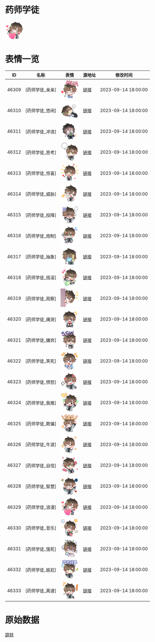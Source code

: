 # 药师学徒

<img src="./cover.png" height="60" alt="cover" />

# 表情一览

|ID|名称|表情|源地址|修改时间|
|----|----|----|----|----|
|46309|[药师学徒_亲亲]|<img src="./pic/046309_%5B药师学徒_亲亲%5D.png" height="60" alt="亲亲"/>|[链接](https://i0.hdslb.com/bfs/garb/1f0303a78dea5b0f036907beceed93b76ec269d6.png)|2023-09-14 18:00:00|
|46310|[药师学徒_悠闲]|<img src="./pic/046310_%5B药师学徒_悠闲%5D.png" height="60" alt="悠闲"/>|[链接](https://i0.hdslb.com/bfs/garb/c5326f63b1d325fb6421c9839c1b140cec9729bb.png)|2023-09-14 18:00:00|
|46311|[药师学徒_冲浪]|<img src="./pic/046311_%5B药师学徒_冲浪%5D.png" height="60" alt="冲浪"/>|[链接](https://i0.hdslb.com/bfs/garb/036bfaaca97ac63d90d7ea572dda546e868987e2.png)|2023-09-14 18:00:00|
|46312|[药师学徒_思考]|<img src="./pic/046312_%5B药师学徒_思考%5D.png" height="60" alt="思考"/>|[链接](https://i0.hdslb.com/bfs/garb/8afa51ede45b4bb781b0b8a1477dafd98dc2e658.png)|2023-09-14 18:00:00|
|46313|[药师学徒_惊喜]|<img src="./pic/046313_%5B药师学徒_惊喜%5D.png" height="60" alt="惊喜"/>|[链接](https://i0.hdslb.com/bfs/garb/57b12160149acb68111328205b27b8577d7102f6.png)|2023-09-14 18:00:00|
|46314|[药师学徒_威胁]|<img src="./pic/046314_%5B药师学徒_威胁%5D.png" height="60" alt="威胁"/>|[链接](https://i0.hdslb.com/bfs/garb/486b2ebebb2022ffd3ddc6a8e9c06cb8e662770c.png)|2023-09-14 18:00:00|
|46315|[药师学徒_投降]|<img src="./pic/046315_%5B药师学徒_投降%5D.png" height="60" alt="投降"/>|[链接](https://i0.hdslb.com/bfs/garb/eb412a584bb8561c621c20a7dfab73b91260c52b.png)|2023-09-14 18:00:00|
|46316|[药师学徒_炮制]|<img src="./pic/046316_%5B药师学徒_炮制%5D.png" height="60" alt="炮制"/>|[链接](https://i0.hdslb.com/bfs/garb/d7b91a6c1804539d8ed21c2c974ddb17260d8a02.png)|2023-09-14 18:00:00|
|46317|[药师学徒_抽象]|<img src="./pic/046317_%5B药师学徒_抽象%5D.png" height="60" alt="抽象"/>|[链接](https://i0.hdslb.com/bfs/garb/ef3a67f55369eb2d147f30aec9af91a80ff5ae59.png)|2023-09-14 18:00:00|
|46318|[药师学徒_摇滚]|<img src="./pic/046318_%5B药师学徒_摇滚%5D.png" height="60" alt="摇滚"/>|[链接](https://i0.hdslb.com/bfs/garb/552ff3ebdc56e66c25234e263296fd605a4d7b62.png)|2023-09-14 18:00:00|
|46319|[药师学徒_观察]|<img src="./pic/046319_%5B药师学徒_观察%5D.png" height="60" alt="观察"/>|[链接](https://i0.hdslb.com/bfs/garb/8d8f05d05b5aa8daa49d105f43bb38cbc604d4e2.png)|2023-09-14 18:00:00|
|46320|[药师学徒_痛哭]|<img src="./pic/046320_%5B药师学徒_痛哭%5D.png" height="60" alt="痛哭"/>|[链接](https://i0.hdslb.com/bfs/garb/06bdfc6ec7418982455fd5d6ce9c3f87db5efca6.png)|2023-09-14 18:00:00|
|46321|[药师学徒_嫌弃]|<img src="./pic/046321_%5B药师学徒_嫌弃%5D.png" height="60" alt="嫌弃"/>|[链接](https://i0.hdslb.com/bfs/garb/d8cd4958f6663f450b74e9d4b844bd2d5e1942fd.png)|2023-09-14 18:00:00|
|46322|[药师学徒_笑死]|<img src="./pic/046322_%5B药师学徒_笑死%5D.png" height="60" alt="笑死"/>|[链接](https://i0.hdslb.com/bfs/garb/07091ed15d97ebdf272f43686a5c50d2bd98000f.png)|2023-09-14 18:00:00|
|46323|[药师学徒_愤怒]|<img src="./pic/046323_%5B药师学徒_愤怒%5D.png" height="60" alt="愤怒"/>|[链接](https://i0.hdslb.com/bfs/garb/d71a8a5c0c79997fc7ea7d0a3135cd8285310ebf.png)|2023-09-14 18:00:00|
|46324|[药师学徒_我推]|<img src="./pic/046324_%5B药师学徒_我推%5D.png" height="60" alt="我推"/>|[链接](https://i0.hdslb.com/bfs/garb/3cbd2db8051af4aa50ed2d9fce30b8616c36e11d.png)|2023-09-14 18:00:00|
|46325|[药师学徒_欺骗]|<img src="./pic/046325_%5B药师学徒_欺骗%5D.png" height="60" alt="欺骗"/>|[链接](https://i0.hdslb.com/bfs/garb/5bcc392df9481c4b6b7d16e07f579d695119b42e.png)|2023-09-14 18:00:00|
|46326|[药师学徒_牛波]|<img src="./pic/046326_%5B药师学徒_牛波%5D.png" height="60" alt="牛波"/>|[链接](https://i0.hdslb.com/bfs/garb/83382a1364781087e10f544fda8169a85c04d098.png)|2023-09-14 18:00:00|
|46327|[药师学徒_自信]|<img src="./pic/046327_%5B药师学徒_自信%5D.png" height="60" alt="自信"/>|[链接](https://i0.hdslb.com/bfs/garb/f8e45a08b36e0a2e523924736add6afee3e2c55f.png)|2023-09-14 18:00:00|
|46328|[药师学徒_智慧]|<img src="./pic/046328_%5B药师学徒_智慧%5D.png" height="60" alt="智慧"/>|[链接](https://i0.hdslb.com/bfs/garb/ddd74b2a0b6d26a42408a3f5adab4061f16ca8dd.png)|2023-09-14 18:00:00|
|46329|[药师学徒_浪漫]|<img src="./pic/046329_%5B药师学徒_浪漫%5D.png" height="60" alt="浪漫"/>|[链接](https://i0.hdslb.com/bfs/garb/842ff83a7b02044a0292697e3c0ee788604ff743.png)|2023-09-14 18:00:00|
|46330|[药师学徒_音乐]|<img src="./pic/046330_%5B药师学徒_音乐%5D.png" height="60" alt="音乐"/>|[链接](https://i0.hdslb.com/bfs/garb/c7b7fb0c19eb06fbba225ca42d4130aa219818b4.png)|2023-09-14 18:00:00|
|46331|[药师学徒_饿死]|<img src="./pic/046331_%5B药师学徒_饿死%5D.png" height="60" alt="饿死"/>|[链接](https://i0.hdslb.com/bfs/garb/95ecc6296b3fe8440f2130ea49e872122af47669.png)|2023-09-14 18:00:00|
|46332|[药师学徒_尴尬]|<img src="./pic/046332_%5B药师学徒_尴尬%5D.png" height="60" alt="尴尬"/>|[链接](https://i0.hdslb.com/bfs/garb/1a37679c441dde22b86d52e3ee6ff33255d921f0.png)|2023-09-14 18:00:00|
|46333|[药师学徒_离谱]|<img src="./pic/046333_%5B药师学徒_离谱%5D.png" height="60" alt="离谱"/>|[链接](https://i0.hdslb.com/bfs/garb/de3051660e5d051e36a9918a1b9a4026aab51ff8.png)|2023-09-14 18:00:00|

# 原始数据

[跳转](./raw.json)

